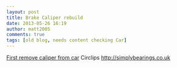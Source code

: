 ```yaml
---
layout: post
title: Brake Caliper rebuild
date: 2013-05-26 16:19
author: matt2005
comments: true
tags: [old blog, needs content checking Car]
---
```

<a href="/img/2013/05/first-remove-caliper-from-car1.docx">First remove caliper from car</a>
Circlips
http://simplybearings.co.uk
